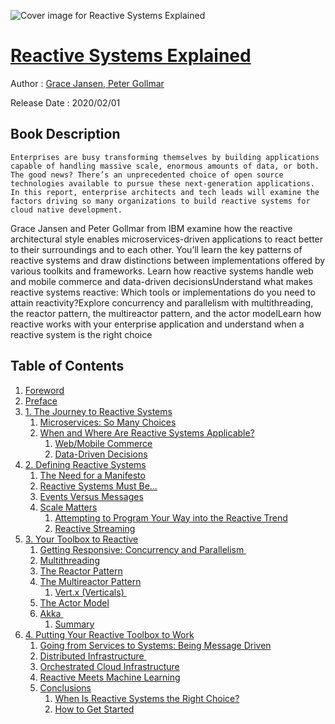 ![Cover image for Reactive Systems Explained](https://imgdetail.ebookreading.net/cover/cover/20200920/EB9781492077336.jpg)

[Reactive Systems Explained](https://ebookreading.net/view/book/Reactive+Systems+Explained-EB9781492077336_1.html "Reactive Systems Explained")
====================================================================================================================

Author : [Grace Jansen](https://ebookreading.net/search/author/Grace+Jansen),[ 
            Peter Gollmar](https://ebookreading.net/search/author/+%0D%0A++++++++++++Peter+Gollmar)

Release Date : 2020/02/01

Book Description
-----------------


    
    Enterprises are busy transforming themselves by building applications capable of handling massive scale, enormous amounts of data, or both. The good news? There’s an unprecedented choice of open source technologies available to pursue these next-generation applications. In this report, enterprise architects and tech leads will examine the factors driving so many organizations to build reactive systems for cloud native development.
Grace Jansen and Peter Gollmar from IBM examine how the reactive architectural style enables microservices-driven applications to react better to their surroundings and to each other. You’ll learn the key patterns of reactive systems and draw distinctions between implementations offered by various toolkits and frameworks.
Learn how reactive systems handle web and mobile commerce and data-driven decisionsUnderstand what makes reactive systems reactive: Which tools or implementations do you need to attain reactivity?Explore concurrency and parallelism with multithreading, the reactor pattern, the multireactor pattern, and the actor modelLearn how reactive works with your enterprise application and understand when a reactive system is the right choice
  

Table of Contents
-----------------

1. [Foreword](https://ebookreading.net/view/book/Reactive+Systems+Explained-EB9781492077336_4.html#idm45611592956584)
1. [Preface](https://ebookreading.net/view/book/Reactive+Systems+Explained-EB9781492077336_5.html#foreword_id7ZDAoc)
1. [1. The Journey to Reactive Systems](https://ebookreading.net/view/book/Reactive+Systems+Explained-EB9781492077336_6.html#Chapter_1)
    1. [Microservices: So Many Choices](https://ebookreading.net/view/book/Reactive+Systems+Explained-EB9781492077336_6.html#idm45611592928312)
    1. [When and Where Are Reactive Systems Applicable?](https://ebookreading.net/view/book/Reactive+Systems+Explained-EB9781492077336_6.html#idm45611592933832)
        1. [Web/Mobile Commerce](https://ebookreading.net/view/book/Reactive+Systems+Explained-EB9781492077336_6.html#idm45611592927496)
        1. [Data-Driven Decisions](https://ebookreading.net/view/book/Reactive+Systems+Explained-EB9781492077336_6.html#idm45611594059128)
1. [2. Defining Reactive Systems](https://ebookreading.net/view/book/Reactive+Systems+Explained-EB9781492077336_7.html#Chapter_2)
    1. [The Need for a Manifesto](https://ebookreading.net/view/book/Reactive+Systems+Explained-EB9781492077336_7.html#idm45611592914920)
    1. [Reactive Systems Must Be…](https://ebookreading.net/view/book/Reactive+Systems+Explained-EB9781492077336_7.html#idm45611592909896)
    1. [Events Versus Messages](https://ebookreading.net/view/book/Reactive+Systems+Explained-EB9781492077336_7.html#idm45611592913400)
    1. [Scale Matters](https://ebookreading.net/view/book/Reactive+Systems+Explained-EB9781492077336_7.html#idm45611592899864)
        1. [Attempting to Program Your Way into the Reactive Trend](https://ebookreading.net/view/book/Reactive+Systems+Explained-EB9781492077336_7.html#idm45611592892616)
        1. [Reactive Streaming](https://ebookreading.net/view/book/Reactive+Systems+Explained-EB9781492077336_7.html#idm45611592894088)
1. [3. Your Toolbox to Reactive](https://ebookreading.net/view/book/Reactive+Systems+Explained-EB9781492077336_8.html#Chapter_3)
    1. [Getting Responsive: Concurrency and Parallelism&nbsp;](https://ebookreading.net/view/book/Reactive+Systems+Explained-EB9781492077336_8.html#idm45611592873352)
    1. [Multithreading](https://ebookreading.net/view/book/Reactive+Systems+Explained-EB9781492077336_8.html#idm45611593532152)
    1. [The Reactor Pattern](https://ebookreading.net/view/book/Reactive+Systems+Explained-EB9781492077336_8.html#idm45611592862616)
    1. [The Multireactor Pattern](https://ebookreading.net/view/book/Reactive+Systems+Explained-EB9781492077336_8.html#idm45611592848936)
        1. [Vert.x (Verticals)&nbsp;](https://ebookreading.net/view/book/Reactive+Systems+Explained-EB9781492077336_8.html#idm45611592844024)
    1. [The Actor Model](https://ebookreading.net/view/book/Reactive+Systems+Explained-EB9781492077336_8.html#idm45611592848200)
    1. [Akka&nbsp;](https://ebookreading.net/view/book/Reactive+Systems+Explained-EB9781492077336_8.html#idm45611592845832)
        1. [Summary](https://ebookreading.net/view/book/Reactive+Systems+Explained-EB9781492077336_8.html#idm45611592843048)
1. [4. Putting Your Reactive Toolbox to Work](https://ebookreading.net/view/book/Reactive+Systems+Explained-EB9781492077336_9.html#Chapter_4)
    1. [Going from Services to Systems: Being Message Driven](https://ebookreading.net/view/book/Reactive+Systems+Explained-EB9781492077336_9.html#idm45611592835256)
    1. [Distributed Infrastructure&nbsp;](https://ebookreading.net/view/book/Reactive+Systems+Explained-EB9781492077336_9.html#idm45611592759512)
    1. [Orchestrated Cloud Infrastructure](https://ebookreading.net/view/book/Reactive+Systems+Explained-EB9781492077336_9.html#idm45611592757368)
    1. [Reactive Meets Machine Learning](https://ebookreading.net/view/book/Reactive+Systems+Explained-EB9781492077336_9.html#idm45611592747240)
    1. [Conclusions](https://ebookreading.net/view/book/Reactive+Systems+Explained-EB9781492077336_9.html#idm45611592732872)
        1. [When Is Reactive Systems the Right Choice?](https://ebookreading.net/view/book/Reactive+Systems+Explained-EB9781492077336_9.html#idm45611592732104)
        1. [How to Get Started](https://ebookreading.net/view/book/Reactive+Systems+Explained-EB9781492077336_9.html#idm45611592728200)
